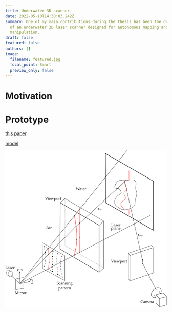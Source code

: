 ```yaml
---
title: Underwater 3D scanner
date: 2022-05-10T14:30:03.242Z
summary: One of my main contributions during the thesis has been the development
  of an underwater 3D laser scanner designed for autonomous mapping and
  manipulation.
draft: false
featured: false
authors: []
image:
  filename: featured.jpg
  focal_point: Smart
  preview_only: false
---
```

# Motivation

# Prototype
[this paper](/publication/underwater-3d-scanner-to-counteract-refraction-calibration-and-experimental-results/)

[model](/publication/underwater-3d-scanner-model-using-a-biaxial-mems-mirror/)

![](/content/project/underwater-3d-scanner/media/scanning_scheme.png)
